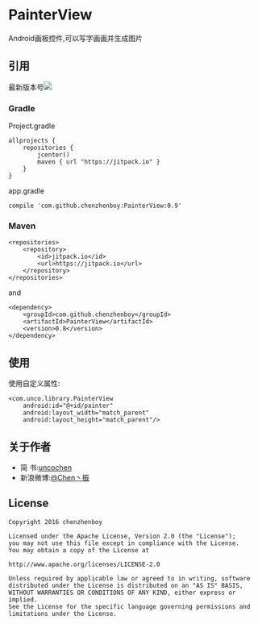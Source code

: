 # PainterView
Android画板控件,可以写字画画并生成图片

## 引用 ##
最新版本号[![](https://jitpack.io/v/chenzhenboy/PainterView.svg)](https://jitpack.io/#chenzhenboy/PainterView)
### Gradle ###

Project.gradle

    allprojects {
    	repositories {
        	jcenter()
        	maven { url "https://jitpack.io" }
    	}
	}

app.gradle

    compile 'com.github.chenzhenboy:PainterView:0.9'

### Maven ###
	<repositories>
		<repository>
		    <id>jitpack.io</id>
		    <url>https://jitpack.io</url>
		</repository>
	</repositories>
and

	<dependency>
	    <groupId>com.github.chenzhenboy</groupId>
	    <artifactId>PainterView</artifactId>
	    <version>0.8</version>
	</dependency>

## 使用 ##
使用自定义属性:

    <com.unco.library.PainterView
        android:id="@+id/painter"
        android:layout_width="match_parent"
        android:layout_height="match_parent"/>


## 关于作者 ##

- 简	书:[uncochen](http://www.jianshu.com/users/1695117cc969 )
- 新浪微博:[@Chen丶振](http://weibo.com/724132180 )



## License ##

    Copyright 2016 chenzhenboy

    Licensed under the Apache License, Version 2.0 (the "License");
    you may not use this file except in compliance with the License.
    You may obtain a copy of the License at

    http://www.apache.org/licenses/LICENSE-2.0

    Unless required by applicable law or agreed to in writing, software
    distributed under the License is distributed on an "AS IS" BASIS,
    WITHOUT WARRANTIES OR CONDITIONS OF ANY KIND, either express or implied.
    See the License for the specific language governing permissions and
    limitations under the License.

